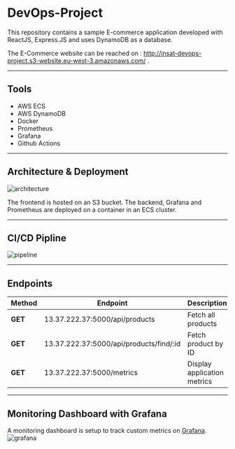 # DevOps-Project
This repository contains a sample E-commerce application developed with ReactJS, Express.JS and uses DynamoDB as a database.

The E-Commerce website can be reached on : http://insat-devops-project.s3-website.eu-west-3.amazonaws.com/ .

---

## Tools
* AWS ECS
* AWS DynamoDB
* Docker
* Prometheus
* Grafana
* Github Actions 

---

## Architecture & Deployment
![architecture](https://user-images.githubusercontent.com/47459995/149981220-4bdfbf3c-da4e-4e96-a1ab-caa470e80a51.png)

The frontend is hosted on an S3 bucket.
The backend, Grafana and Prometheus are deployed on a container in an ECS cluster.

---

## CI/CD Pipline
![pipeline](https://user-images.githubusercontent.com/47459995/149981211-65e17f1a-5762-40db-81d7-8dc822591e5e.png)

---

## Endpoints
Method     | Endpoint                                | Description
---------- | --------------------------------------- | ---------------------------
**GET**    | 13.37.222.37:5000/api/products          | Fetch all products
**GET**    | 13.37.222.37:5000/api/products/find/:id | Fetch product by ID
**GET**    | 13.37.222.37:5000/metrics               | Display application metrics

---

## Monitoring Dashboard with Grafana
A monitoring dashboard is setup to track custom metrics on [Grafana](35.180.79.167:3000).
![grafana](https://user-images.githubusercontent.com/47459995/149982448-c79eece2-8288-448d-81d9-a229a9e9645d.png)
